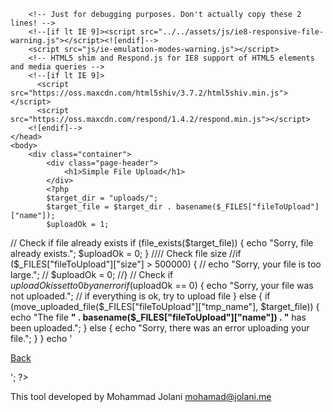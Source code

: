 <!DOCTYPE html>
<html lang="en">
    <head>
        <meta charset="utf-8">
        <meta http-equiv="X-UA-Compatible" content="IE=edge">
        <meta name="viewport" content="width=device-width, initial-scale=1">
        <meta name="description" content="">
        <meta name="author" content="">
        <title>Simple File Upload</title>
        <link href="css/bootstrap.min.css" rel="stylesheet">
        <link href="css/sticky-footer.css" rel="stylesheet">
        <link href="css/custom.css" rel="stylesheet">

        <!-- Just for debugging purposes. Don't actually copy these 2 lines! -->
        <!--[if lt IE 9]><script src="../../assets/js/ie8-responsive-file-warning.js"></script><![endif]-->
        <script src="js/ie-emulation-modes-warning.js"></script>
        <!-- HTML5 shim and Respond.js for IE8 support of HTML5 elements and media queries -->
        <!--[if lt IE 9]>
          <script src="https://oss.maxcdn.com/html5shiv/3.7.2/html5shiv.min.js"></script>
          <script src="https://oss.maxcdn.com/respond/1.4.2/respond.min.js"></script>
        <![endif]-->
    </head>
    <body>
        <div class="container"> 
            <div class="page-header">
                <h1>Simple File Upload</h1>
            </div>
            <?php
            $target_dir = "uploads/";
            $target_file = $target_dir . basename($_FILES["fileToUpload"]["name"]);
            $uploadOk = 1;
// Check if file already exists
            if (file_exists($target_file)) {
                echo "Sorry, file already exists.";
                $uploadOk = 0;
            }
//// Check file size
//if ($_FILES["fileToUpload"]["size"] > 500000) {
//    echo "Sorry, your file is too large.";
//    $uploadOk = 0;
//}
// Check if $uploadOk is set to 0 by an error
            if ($uploadOk == 0) {
                echo "Sorry, your file was not uploaded.";
// if everything is ok, try to upload file
            } else {
                if (move_uploaded_file($_FILES["fileToUpload"]["tmp_name"], $target_file)) {
                    echo "The file <b>" . basename($_FILES["fileToUpload"]["name"]) . "</b> has been uploaded.";
                } else {
                    echo "Sorry, there was an error uploading your file.";
                }
            }
            echo '<p><p><a href="../simple-upload/index.php">Back</a></p></p>';
            ?>
        </div>
        <footer class="footer">
            <div class="container">
                <p class="text-muted">This tool developed by Mohammad Jolani <a href="mohammad@jolani.me">mohamad@jolani.me</a></p>
            </div>
        </footer>
        <!-- IE10 viewport hack for Surface/desktop Windows 8 bug -->
        <script src="js/ie10-viewport-bug-workaround.js"></script>
    </body>
</html>
